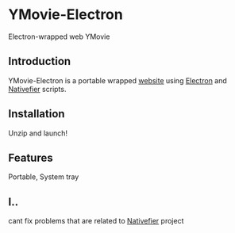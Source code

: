 # YMovie-Electron
 Electron-wrapped web YMovie

## Introduction

YMovie-Electron is a portable wrapped [website](https://ymovie.streamcinema.cz/) using [Electron](https://www.electronjs.org/) and [Nativefier](https://github.com/nativefier/nativefier/) scripts.

## Installation

Unzip and launch!

## Features

Portable, System tray

## I..
cant fix problems that are related to [Nativefier](https://github.com/nativefier/nativefier/) project

